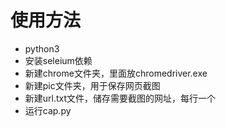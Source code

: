 # 使用方法
- python3
- 安装seleium依赖
- 新建chrome文件夹，里面放chromedriver.exe
- 新建pic文件夹，用于保存网页截图
- 新建url.txt文件，储存需要截图的网址，每行一个
- 运行cap.py